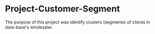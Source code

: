 # Project-Customer-Segment
The purpose of this project was identify clusters (segments) of clients in data-base's wholesaler.
